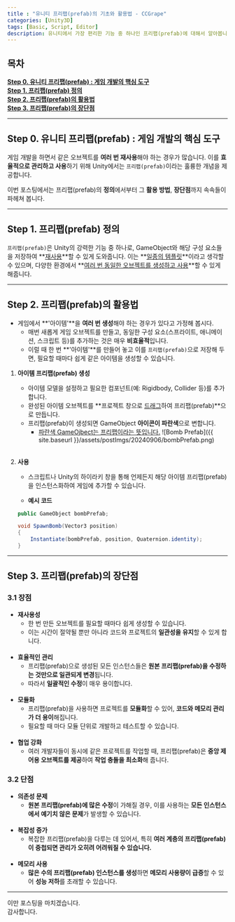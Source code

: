 ```yaml
---
title : "유니티 프리팹(prefab)의 기초와 활용법 - CCGrape"
categories: [Unity3D]
tags: [Basic, Script, Editor]
description: 유니티에서 가장 편리한 기능 중 하나인 프리팹(prefab)에 대해서 알아봅니다.
---
```


## 목차
**[Step 0. 유니티 프리팹(prefab) : 게임 개발의 핵심 도구](#step-0-유니티-프리팹prefab--게임-개발의-핵심-도구)**      
**[Step 1. 프리팹(prefab) 정의](#step-1-프리팹prefab-정의)**        
**[Step 2. 프리팹(prefab)의 활용법](#step-2-프리팹prefab의-활용법)**    
**[Step 3. 프리팹(prefab)의 장단점](#step-3-프리팹prefab의-장단점)**    

---
## Step 0. 유니티 프리팹(prefab) : 게임 개발의 핵심 도구

게임 개발을 하면서 같은 오브젝트를 **여러 번 재사용**해야 하는 경우가 많습니다. 
이를 **효율적으로 관리하고 사용**하기 위해 Unity에서는 `프리팹(prefab)`이라는 훌륭한 개념을 제공합니다. 

이번 포스팅에서는 프리팹(prefab)의 **정의**에서부터 그 **활용 방법**, **장단점**까지 속속들이 파헤쳐 봅니다.

---
## Step 1. 프리팹(prefab) 정의

`프리팹(prefab)`은 Unity의 강력한 기능 중 하나로, GameObject와 해당 구성 요소들을 저장하여 **<u>재사용</u>**할 수 있게 도와줍니다. 
이는 **<u>일종의 템플릿</u>**이라고 생각할 수 있으며, 다양한 환경에서 **<u>여러 번 동일한 오브젝트를 생성하고 사용</u>**할 수 있게 해줍니다.

---
## Step 2. 프리팹(prefab)의 활용법 

- 게임에서 **'아이템'**을 **여러 번 생성**해야 하는 경우가 있다고 가정해 봅시다. 
    - 매번 새롭게 게임 오브젝트를 만들고, 동일한 구성 요소(스프라이트, 애니메이션, 스크립트 등)를 추가하는 것은 매우 **비효율적**입니다. 
    - 이럴 때 한 번 **'아이템'**를 만들어 놓고 이를 `프리팹(prefab)`으로 저장해 두면, 필요할 때마다 쉽게 같은 아이템을 생성할 수 있습니다.

1. **아이템 프리팹(prefab) 생성**
    - 아이템 모델을 설정하고 필요한 컴포넌트(예: Rigidbody, Collider 등)를 추가합니다.
    - 완성된 아이템 오브젝트를 **프로젝트 창으로 <u>드래그</u>하여 프리팹(prefab)**으로 만듭니다.
    - 프리팹(prefab)이 생성되면 GameObject **아이콘이 파란색**으로 변합니다.
        - <u>파란색 GameOjbect는 프리팹이라는 뜻입니다.</u>
    ![Bomb Prefab]({{ site.baseurl }}/assets/postImgs/20240906/bombPrefab.png)      
    <br/>

2. **사용**
    - 스크립트나 Unity의 하이라키 창을 통해 언제든지 해당 아이템 프리팹(prefab)을 인스턴스화하여 게임에 추가할 수 있습니다.

    - **예시 코드**     

    ```csharp
    public GameObject bombPrefab;

    void SpawnBomb(Vector3 position)
    {
        Instantiate(bombPrefab, position, Quaternion.identity);
    }
    ```

---
## Step 3. 프리팹(prefab)의 장단점

### 3.1 장점 
- **재사용성**
    - 한 번 만든 오브젝트를 필요할 때마다 쉽게 생성할 수 있습니다. 
    - 이는 시간이 절약될 뿐만 아니라 코드와 프로젝트의 **일관성을 유지**할 수 있게 합니다.      
    <br/>
- **효율적인 관리**
    - 프리팹(prefab)으로 생성된 모든 인스턴스들은 **원본 프리팹(prefab)을 수정하는 것만으로 일관되게 변경**됩니다. 
    - 따라서 **일괄적인 수정**이 매우 용이합니다.   
    <br/>
- **모듈화**
    - 프리팹(prefab)을 사용하면 프로젝트를 **모듈화**할 수 있어, **코드와 메모리 관리가 더 용이**해집니다. 
    - 필요할 때 마다 모듈 단위로 개발하고 테스트할 수 있습니다.     
    <br/>
- **협업 강화**
    - 여러 개발자들이 동시에 같은 프로젝트를 작업할 때, 프리팹(prefab)은 **중앙 제어용 오브젝트를 제공**하여 **작업 충돌을 최소화**해 줍니다.

### 3.2 단점
- **의존성 문제**
    - **원본 프리팹(prefab)에 많은 수정**이 가해질 경우, 이를 사용하는 **모든 인스턴스에서 예기치 않은 문제**가 발생할 수 있습니다.     
    <br/>
- **복잡성 증가**
    - 복잡한 프리팹(prefab)을 다루는 데 있어서, 특히 **여러 계층의 프리팹(prefab)이 중첩되면 관리가 오히려 어려워질 수 있습니다.**      
    <br/>
- **메모리 사용**
    - **많은 수의 프리팹(prefab) 인스턴스를 생성**하면 **메모리 사용량이 급증**할 수 있어 **성능 저하**를 초래할 수 있습니다.

---
이만 포스팅을 마치겠습니다.     
감사합니다.